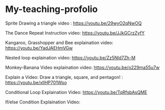 # My-teaching-profolio
Sprite Drawing a triangle video : https://youtu.be/29wyO2qNwOQ

The Dance Repeat Instruction video: https://youtu.be/JJkGCrzZyfY

Kangaroo, Grasshopper and Bee explaination video: https://youtu.be/YadJAEHmVGw

Nested loop explaination video: https://youtu.be/Zz5Nld7Zh-M

Monkey-Banana Video explaination video: https://youtu.be/o229ma55u7w

Explain a Video: Draw a triangle, square, and pentagon! : https://youtu.be/xllHP701Wso

Conditional Loop Explaination Video: https://youtu.be/TqRfsbAsQME

If/else Condition Explaination Video: 
